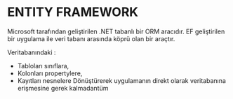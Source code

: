 # ENTITY FRAMEWORK

Microsoft tarafından geliştirilen .NET tabanlı bir ORM aracıdır.
EF geliştirilen bir uygulama ile veri tabanı arasında köprü olan bir araçtır.


Veritabanındaki :

 - Tabloları sınıflara,
 - Kolonları propertylere,
 - Kayıtları nesnelere
 Dönüştürerek uygulamanın direkt olarak veritabanına erişmesine gerek kalmadantüm

<!--stackedit_data:
eyJoaXN0b3J5IjpbMTU3MzM2NTk5NywtMTE0NDgwMDA0NCwtND
UzNDUwMjcyLDE2NTY0ODEwNTEsMTUzNDYxNDczNiwxMjc2Njgz
NTU2LC0xODAxNTk3MTQzXX0=
-->